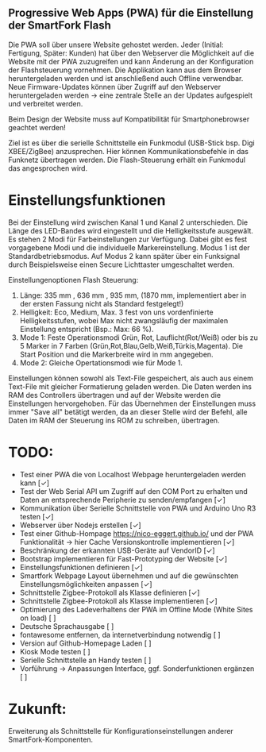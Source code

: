 ## Progressive Web Apps (PWA) für die Einstellung der SmartFork Flash

Die PWA soll über unsere Website gehostet werden. Jeder (Initial: Fertigung, Später: Kunden) hat über den Webserver die Möglichkeit auf die Website mit der PWA zuzugreifen und kann Änderung an der Konfiguration der Flashsteuerung vornehmen. Die Applikation kann aus dem Browser heruntergeladen werden und ist anschließend auch Offline verwendbar. Neue Firmware-Updates können über Zugriff auf den Webserver heruntergeladen werden -> eine zentrale Stelle an der Updates aufgespielt und verbreitet werden.

Beim Design der Website muss auf Kompatibilität für Smartphonebrowser geachtet werden!

Ziel ist es über die serielle Schnittstelle ein Funkmodul (USB-Stick bsp. Digi XBEE/ZigBee) anzusprechen. Hier können Kommunikationsbefehle in das Funknetz übertragen werden. Die Flash-Steuerung erhält ein Funkmodul das angesprochen wird.


# Einstellungsfunktionen
Bei der Einstellung wird zwischen Kanal 1 und Kanal 2 unterschieden. 
Die Länge des LED-Bandes wird eingestellt und die Helligkeitsstufe ausgewält.
Es stehen 2 Modi für Farbeinstellungen zur Verfügung. Dabei gibt es fest vorgagebene Modi und die individuelle Markereinstellung. 
Modus 1 ist der Standardbetriebsmodus. Auf Modus 2 kann später über ein Funksignal durch Beispielsweise einen Secure Lichttaster umgeschaltet werden.

Einstellungenoptionen Flash Steuerung:
1. Länge: 335 mm , 636 mm , 935 mm, (1870 mm, implementiert aber in der ersten Fassung nicht als Standard festgelegt!) 
2. Helligkeit: Eco, Medium, Max. 3 fest von uns vordenfinierte Helligkeitsstufen, wobei Max nicht zwangsläufig der maximalen Einstellung entspricht (Bsp.: Max: 66 %).
3. Mode 1: Feste Operationsmodi Grün, Rot, Lauflicht(Rot/Weiß) oder bis zu 5 Marker in 7 Farben (Grün,Rot,Blau,Gelb,Weiß,Türkis,Magenta). Die Start Position und die Markerbreite wird in mm angegeben.
4. Mode 2: Gleiche Opertationsmodi wie für Mode 1.

Einstellungen können sowohl als Text-File gespeichert, als auch aus einem Text-File mit gleicher Formatierung geladen werden.
Die Daten werden ins RAM des Controllers übertragen und auf der Website werden die Einstellungen hervorgehoben. 
Für das Übernehmen der Einstellungen muss immer "Save all" betätigt werden, da an dieser Stelle wird der Befehl, alle Daten im RAM der Steuerung ins ROM zu schreiben, übertragen.

# TODO:
- Test einer PWA die von Localhost Webpage heruntergeladen werden kann                                                                  [✓]
- Test der Web Serial API um Zugriff auf den COM Port zu erhalten und Daten an entsprechende Peripherie zu senden/empfangen             [✓]
- Kommunikation über Serielle Schnittstelle von PWA und Arduino Uno R3 testen                                                           [✓]
- Webserver über Nodejs erstellen                                                                                                       [✓]
- Test einer Github-Hompage https://nico-eggert.github.io/ und der PWA Funktionalität -> hier Cache Versionskontrolle implementieren    [✓]
- Beschränkung der erkannten USB-Geräte auf VendorID                                                                                    [✓]
- Bootstrap implementieren für Fast-Prototyping der Website                                                                             [✓]
- Einstellungsfunktionen definieren                                                                                                     [✓]
- Smartfork Webpage Layout übernehmen und auf die gewünschten Einstellungsmöglichkeiten anpassen                                        [✓]
- Schnittstelle Zigbee-Protokoll als Klasse definieren                                                                                  [✓]
- Schnittstelle Zigbee-Protokoll als Klasse implementieren                                                                              [✓]
- Optimierung des Ladeverhaltens der PWA im Offline Mode (White Sites on load)                                                          [ ]
- Deutsche Sprachausgabe                                                                                                                [ ]
- fontawesome entfernen, da internetverbindung notwendig                                                                                [ ]
- Version auf Github-Homepage Laden                                                                                                     [ ]
- Kiosk Mode testen                                                                                                                     [ ]
- Serielle Schnittstelle an Handy testen                                                                                                [ ] 
- Vorführung -> Anpassungen Interface, ggf. Sonderfunktionen ergänzen                                                                   [ ]

# Zukunft:
Erweiterung als Schnittstelle für Konfigurationseinstellungen anderer SmartFork-Komponenten.

